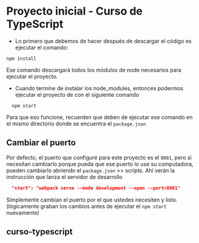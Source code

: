 # Proyecto inicial - Curso de TypeScript

* Lo primero que debemos de hacer después de descargar el código es ejecutar el comando:

```none
npm install
```

Ese comando descargará todos los módulos de node necesarios para ejecutar el proyecto.

* Cuando termine de instalar los node_modules, entonces podermos ejecutar el proyecto de con el siguiente comando

```none
  npm start
```

Para que eso funcione, recuerden que deben de ejecutar ese comando en el mismo directorio donde se encuentra el ```package.json```

## Cambiar el puerto

Por defecto, el puerto que configuré para este proyecto es el ```8081```, pero si necesitan cambiarlo porque pueda que ese puerto lo use su computadora, pueden cambiarlo abriendo el ```package.json``` >> scripts. Ahí verán la instrucción que lanza el servidor de desarrollo

```json
  "start": "webpack serve --mode development --open --port=8081"
```

Simplemente cambian el puerto por el que ustedes necesiten y listo. (lógicamente graban los cambios antes de ejecutar el ```npm start``` nuevamente)

## curso-typescript
